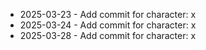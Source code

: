 - 2025-03-23 - Add commit for character: x
- 2025-03-24 - Add commit for character: x
- 2025-03-28 - Add commit for character: x
